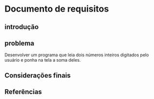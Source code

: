 # Documento de requisitos

## introdução


## problema

Desenvolver um programa que leia dois números inteiros digitados pelo usuário e ponha na tela a soma deles.

## Considerações finais



## Referências